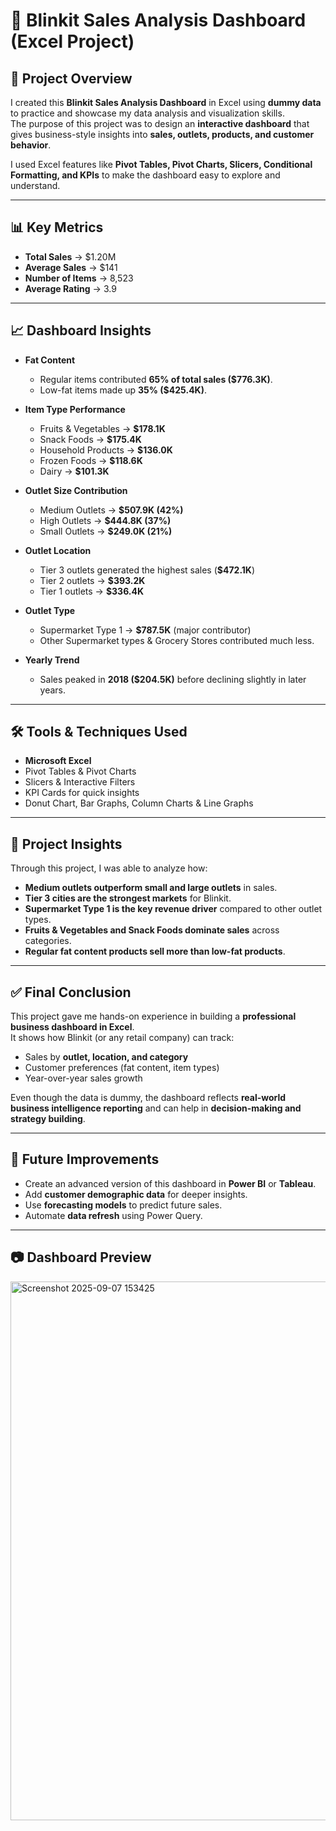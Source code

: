 # 🛒 Blinkit Sales Analysis Dashboard (Excel Project)

## 📌 Project Overview
I created this **Blinkit Sales Analysis Dashboard** in Excel using **dummy data** to practice and showcase my data analysis and visualization skills.  
The purpose of this project was to design an **interactive dashboard** that gives business-style insights into **sales, outlets, products, and customer behavior**.  

I used Excel features like **Pivot Tables, Pivot Charts, Slicers, Conditional Formatting, and KPIs** to make the dashboard easy to explore and understand.  

---

## 📊 Key Metrics
- **Total Sales** → $1.20M  
- **Average Sales** → $141  
- **Number of Items** → 8,523  
- **Average Rating** → 3.9  

---

## 📈 Dashboard Insights
- **Fat Content**  
  - Regular items contributed **65% of total sales ($776.3K)**.  
  - Low-fat items made up **35% ($425.4K)**.  

- **Item Type Performance**  
  - Fruits & Vegetables → **$178.1K**  
  - Snack Foods → **$175.4K**  
  - Household Products → **$136.0K**  
  - Frozen Foods → **$118.6K**  
  - Dairy → **$101.3K**  

- **Outlet Size Contribution**  
  - Medium Outlets → **$507.9K (42%)**  
  - High Outlets → **$444.8K (37%)**  
  - Small Outlets → **$249.0K (21%)**  

- **Outlet Location**  
  - Tier 3 outlets generated the highest sales (**$472.1K**)  
  - Tier 2 outlets → **$393.2K**  
  - Tier 1 outlets → **$336.4K**  

- **Outlet Type**  
  - Supermarket Type 1 → **$787.5K** (major contributor)  
  - Other Supermarket types & Grocery Stores contributed much less.  

- **Yearly Trend**  
  - Sales peaked in **2018 ($204.5K)** before declining slightly in later years.  

---

## 🛠 Tools & Techniques Used
- **Microsoft Excel**  
- Pivot Tables & Pivot Charts  
- Slicers & Interactive Filters  
- KPI Cards for quick insights  
- Donut Chart, Bar Graphs, Column Charts & Line Graphs  

---

## 🚀 Project Insights
Through this project, I was able to analyze how:  
- **Medium outlets outperform small and large outlets** in sales.  
- **Tier 3 cities are the strongest markets** for Blinkit.  
- **Supermarket Type 1 is the key revenue driver** compared to other outlet types.  
- **Fruits & Vegetables and Snack Foods dominate sales** across categories.  
- **Regular fat content products sell more than low-fat products**.  

---

## ✅ Final Conclusion
This project gave me hands-on experience in building a **professional business dashboard in Excel**.  
It shows how Blinkit (or any retail company) can track:  
- Sales by **outlet, location, and category**  
- Customer preferences (fat content, item types)  
- Year-over-year sales growth  

Even though the data is dummy, the dashboard reflects **real-world business intelligence reporting** and can help in **decision-making and strategy building**.  

---

## 🔮 Future Improvements
- Create an advanced version of this dashboard in **Power BI** or **Tableau**.  
- Add **customer demographic data** for deeper insights.  
- Use **forecasting models** to predict future sales.  
- Automate **data refresh** using Power Query.  

---

## 📷 Dashboard Preview
<img width="1635" height="862" alt="Screenshot 2025-09-07 153425" src="https://github.com/user-attachments/assets/f7d51ec4-7f34-47a0-8b9a-a17ebbd51693" />

